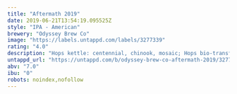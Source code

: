 ```yaml
---
title: "Aftermath 2019"
date: 2019-06-21T13:54:19.095525Z
style: "IPA - American"
brewery: "Odyssey Brew Co"
image: "https://labels.untappd.com/labels/3277339"
rating: "4.0"
description: "Hops kettle: centennial, chinook, mosaic; Hops bio-transformation: mosaic, centennial; Hops post fermentation: cryo simcoe, cryo citra;"
untappd_url: "https://untappd.com/b/odyssey-brew-co-aftermath-2019/3277339"
abv: "7.0"
ibu: "0"
robots: noindex,nofollow
---
```

